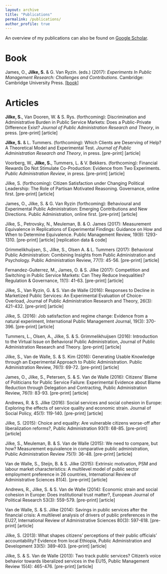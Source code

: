 ```yaml
---
layout: archive
title: "Publications"
permalink: /publications/
author_profile: true
---
```


An overview of my publications can also be found on <a href="https://scholar.google.com/citations?user=PA7TqeEAAAAJ&hl=en&oi=ao" target="_blank"><u>Google Scholar</u></a>.

# Book
James, O., **Jilke, S.** & G. Van Ryzin. (eds.) (2017): *Experiments In Public Management Research: Challenges and Contributions*. Cambridge: Cambridge University Press.  <a href="http://admin.cambridge.org/se/academic/subjects/management/management-general-interest/experiments-public-management-research-challenges-and-contributions?format=PB#vxdAgU7iD4g0rV2E.97" target="_blank">[book]</a>


# Articles
**Jilke, S.**, Van Dooren, W. & S. Rys. (forthcoming): Discrimination and Administrative Burden in Public Service Markets: Does a Public-Private Difference Exist? *Journal of Public Administration Research and Theory*, in press.  [pre-print]  [article]

**Jilke, S.** & L. Tummers. (forthcoming): Which Clients are Deserving of Help? A Theoretical Model and Experimental Test. *Journal of Public Administration Research and Theory*, in press.  [pre-print]  [article]

Voorberg, W., **Jilke, S.**, Tummers, L. & V. Bekkers. (forthcoming): Financial Rewards Do Not Stimulate Co-Production: Evidence from Two Experiments. *Public Administration Review*, in press.  [pre-print]  [article]

Jilke, S. (forthcoming): Citizen Satisfaction under Changing Political Leadership: The Role of Partisan Motivated Reasoning. Governance, online first.  [pre-print]  [article]

James, O., Jilke, S. & G. Van Ryzin (forthcoming): Behavioural and Experimental Public Administration: Emerging Contributions and New Directions. Public Administration, online first.  [pre-print]  [article]

Jilke, S., Petrovsky, N., Meuleman, B. & O. James (2017): Measurement Equivalence in Replications of Experimental Findings: Guidance on How and When to Determine Equivalence. Public Management Review, 19(9): 1293-1310.  [pre-print]  [article]  [replication data & code]

Grimmelikhuijsen, S., Jilke, S., Olsen A. & L. Tummers (2017): Behavioral Public Administration: Combining Insights from Public Administration and Psychology. Public Administration Review, 77(1): 45-56.  [pre-print]  [article]

Fernandez-Guiterrez, M., James, O. & S. Jilke (2017): Competition and Switching in Public Service Markets: Can They Reduce Inequalities? Regulation & Governance, 11(1): 41-63.  [pre-print]  [article]

Jilke, S., Van Ryzin, G. & S. Van de Walle (2016): Responses to Decline in Marketized Public Services: An Experimental Evaluation of Choice-Overload, Journal of Public Administration Research and Theory, 26(3): 421-432.  [pre-print]  [article]

Jilke, S. (2016): Job satisfaction and regime change: Evidence from a natural experiment, International Public Management Journal, 19(3): 370-396.  [pre-print]  [article]

Tummers, L., Olsen, A., Jilke, S. & S. Grimmelikhuijsen (2016): Introduction to the Virtual Issue on Behavioral Public Administration, Journal of Public Administration Research and Theory.  [pre-print]  [article]

Jilke, S., Van de Walle, S. & S. Kim (2016): Generating Usable Knowledge through an Experimental Approach to Public Administration. Public Administration Review, 76(1): 69-72.  [pre-print]  [article]

James, O., Jilke, S., Petersen, S. & S. Van de Walle (2016): Citizens’ Blame of Politicians for Public Service Failure: Experimental Evidence about Blame Reduction through Delegation and Contracting, Public Administration Review, 76(1): 83-93.  [pre-print]  [article]

Andrews, R. & S. Jilke (2016): Social services and social cohesion in Europe: Exploring the effects of service quality and economic strain. Journal of Social Policy, 45(1): 119-140.  [pre-print]  [article]

Jilke, S. (2015): Choice and equality: Are vulnerable citizens worse-off after liberalization reforms?, Public Administration 93(1): 68-85.  [pre-print]  [article]

Jilke, S., Meuleman, B. & S. Van de Walle (2015): We need to compare, but how? Measurement equivalence in comparative public administration, Public Administration Review 75(1): 36-48.  [pre-print]  [article]

Van de Walle, S., Steijn, B. & S. Jilke (2015): Extrinsic motivation, PSM and labour market characteristics: A multilevel model of public sector employment preference in 26 countries, International Review of Administrative Sciences 81(4).  [pre-print]  [article]

Andrews, R., Jilke, S. & S. Van de Walle (2014): Economic strain and social cohesion in Europe: Does institutional trust matter?, European Journal of Political Research 53(3): 559-579.  [pre-print]  [article]

Van de Walle, S. & S. Jilke (2014): Savings in public services after the financial crisis: A multilevel analysis of drivers of public preferences in the EU27, International Review of Administrative Sciences 80(3): 597-618.  [pre-print]  [article]

Jilke, S. (2013): What shapes citizens’ perceptions of their public officials’ accountability? Evidence from local Ethiopia, Public Administration and Development 33(5): 389-403.  [pre-print]  [article]

Jilke, S. &  S. Van de Walle (2013):  Two track public services? Citizen’s voice behavior towards liberalized services in the EU15, Public Management Review 15(4): 465-476.  [pre-print]  [article]

